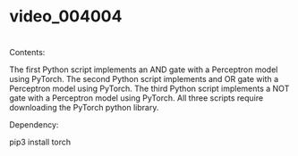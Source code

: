 # video_004004
# 
Contents:

The first Python script implements an AND gate with a Perceptron model using PyTorch.
The second Python script implements and OR gate with a Perceptron model using PyTorch.
The third Python script implements a NOT gate with a Perceptron model using PyTorch.
All three scripts require downloading the PyTorch python library.  

Dependency:

pip3 install torch